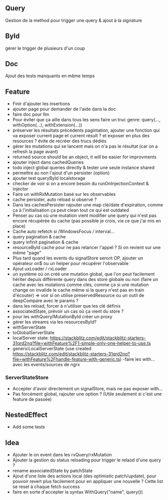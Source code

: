 ## Query

Gestion de la method pour trigger une query & ajout à la signature

## ById

gérer le trigger de plusieurs d'un coup

## Doc

Ajout des tests manquants en même temps

## Feature

- Finir d'ajouter les insertions
- ajouter page pour demander de l'aide dans la doc
- faire doc pour llm
- Pour éviter que ça aille dans tous les sens faire un truc genre: query(..., withOption(...), withExtension(...))
- préserver les résultats précédents pagintation, ajouter une fonction qui va exposer current page et current résult ? et exposer en plus des resources ? évite de recréer des trucs dédiés
- gérer les mutations qui se lancent mais on n'a pas le résultat (car on a refresh la page avant)
- returned source should be an object, it will be easier for improvments
- ajouter inject dans cachedQueries
- todo inject global queries directly & tester une seule instance shared
- permettre au non l'ajout d'un persister (option)
- ajouter test queryById localstorage
- checker de voir si on a encore besoin du runOnInjectionContext & injector
- Faire un withRxMutation basé sur les observables
- cache persister, auto reload si observé ?
- Dans les cachesPersister rajouter une map clé/date d'expiration, comme ça à l'initialisation ça peut clean tout ce qui est outdated
- Penser au cas où une mutation vient modifier une query qui n'est pas encore récupérée du cache (pas possible je crois, via ce que j'ai mis en place)
- Cache auto refetch si /WindowsFocus / interval...
- query pagination & cache
- query infinit pagination & cache
- resourceById cache pour ne pas relancer l'appel ? Si on revient sur une même "page"
- Plus tard quand les events du signalStore seront OP, ajouter un opérateur on$ ou un helper pour récupérer l'observable
- Ajout uxLoader / rxLoader
- un système où on créé une mutation global, que l'on peut facilement hériter depuis différente query dans des store globale ou non (faire un cache avec les mutations comme clés, comme ça si une mutation change on invalide le cache même si la query n'est pas en train d'écouter) => voir si on utilise preservedResource ou un outil de deepCompare avec le params ?
- dans les reload, forcer à n'utiliser que les clé définis
- associatedState, prévoir un cas où ça vient du store ?
- pour les withQuery/MutationById créer un proxy
- gérer les streams via les resourcesById?
- withServerState
- toGlobalServerState
- localServer state: https://stackblitz.com/edit/stackblitz-starters-31qrd2nq?file=withFeature%2F1-simple-only-one-helper-to-use.ts
- genericLocalServerState (use created https://stackblitz.com/edit/stackblitz-starters-31qrd2nq?file=withFeature%2Fhandle-feature-with-generic.ts)
  -faire les with... avec les events/sources de ngrx

### ServerStateStore

- Accepter d'avoir directement un signalStore, mais ne pas exposer with...
- Pas forcément global, rajouter une option ? (Utile seulement si c'est une feature de passée)

## NestedEffect

- Add some tests

## Idea

- Ajouter le on event dans les rxQuery/rxMutation
- Ajouter la gestion du status reloading pour trigger le relaod d'une query ?
- rename associatedState by patchState
- Ajout d'une liste des actions local (des optimistic patch/update), pour pouvoir revert plus facilement pour en appliquer une nouvelle ? Cette list se reset à chaque fetch success
- faire en sorte d'accepter la syntax WithQuery("name", query())
